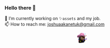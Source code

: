 ### Hello there 👋

🔭 I’m currently working on ✨`assets` and my job. \
📫 How to reach me: joshuaakanetuk@gmail.com 

<p align="center"><a href="https://joshuaakanetuk.com" title="Joshua Akan-Etuk">
  <img src="https://github.com/joshuaakanetuk/joshuaakanetuk/raw/master/assets/favicon.png" alt="">
</a></p>
